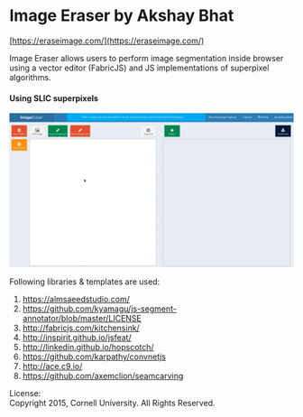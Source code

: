 Image Eraser by Akshay Bhat
=============================
[https://eraseimage.com/](https://eraseimage.com/)

Image Eraser allows users to perform image segmentation inside browser using a vector editor (FabricJS) and JS implementations of superpixel algorithms.   


#### Using SLIC superpixels     
![Segmentation](tutorial/giphy.gif "Example")     

Following libraries & templates are used:        
1. https://almsaeedstudio.com/    
2. https://github.com/kyamagu/js-segment-annotator/blob/master/LICENSE    
3. http://fabricjs.com/kitchensink/     
4. http://inspirit.github.io/jsfeat/    
5. http://linkedin.github.io/hopscotch/    
6. https://github.com/karpathy/convnetjs    
7. http://ace.c9.io/            
8. https://github.com/axemclion/seamcarving

License:     
Copyright 2015, Cornell University. All Rights Reserved. 
